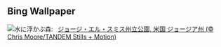 ## Bing Wallpaper
![](https://www.bing.com/th?id=OHR.AutumnCypress_JA-JP4647054612_UHD.jpg&w=1000)水に浮かぶ森:&nbsp;&ensp;[ジョージ・エル・スミス州立公園, 米国 ジョージア州 (© Chris Moore/TANDEM Stills + Motion)](https://www.bing.com/th?id=OHR.AutumnCypress_JA-JP4647054612_UHD.jpg)
<br><br/>
